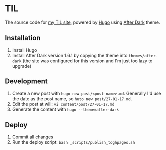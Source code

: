 # TIL

The source code for [my TIL site](https://til.phanan.net), powered by [Hugo](https://gohugo.io/) using [After Dark](https://comfusion.github.io/after-dark/) theme.

## Installation

1. Install Hugo
1. Install After Dark version 1.6.1 by copying the theme into `themes/after-dark` (the site was configured for this version and I'm just too lazy to upgrade)

## Development

1. Create a new post with `hugo new post/<post-name>.md`. Generally I'd use the date as the post name, so `huto new post/27-01-17.md`.
1. Edit the post at will: `vi content/post/27-01-17.md`
1. Generate the content with `hugo --theme=after-dark`


## Deploy

1. Commit all changes
1. Run the deploy script: `bash _scripts/publish_toghpages.sh`
